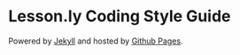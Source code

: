 # Lesson.ly Coding Style Guide

Powered by [Jekyll](https://github.com/jekyll/jekyll) and hosted by [Github Pages](https://pages.github.com/).
